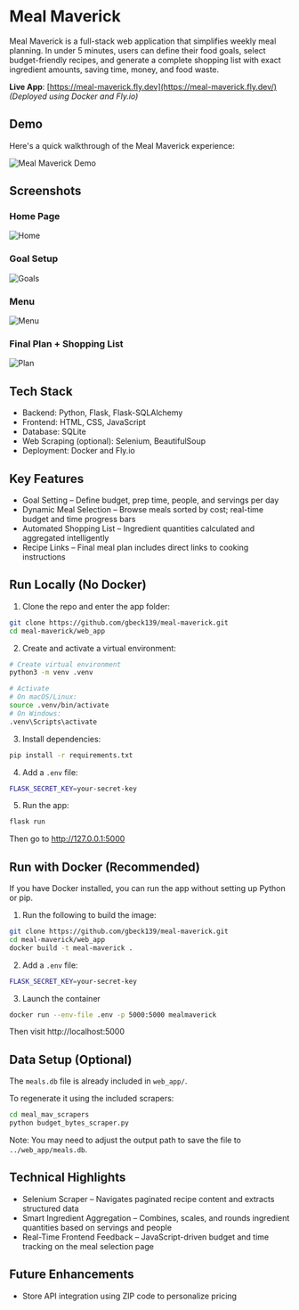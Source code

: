 # Meal Maverick

Meal Maverick is a full-stack web application that simplifies weekly meal planning. In under 5 minutes, users can define their food goals, select budget-friendly recipes, and generate a complete shopping list with exact ingredient amounts, saving time, money, and food waste.

**Live App**: [https://meal-maverick.fly.dev](https://meal-maverick.fly.dev/)  
*(Deployed using Docker and Fly.io)*

## Demo

Here's a quick walkthrough of the Meal Maverick experience:

![Meal Maverick Demo](docs/demo.gif)

## Screenshots

### Home Page
![Home](docs/home.png)

### Goal Setup
![Goals](docs/goals.png)

### Menu
![Menu](docs/menu.png)

### Final Plan + Shopping List
![Plan](docs/plan.png)

## Tech Stack

- Backend: Python, Flask, Flask-SQLAlchemy
- Frontend: HTML, CSS, JavaScript
- Database: SQLite
- Web Scraping (optional): Selenium, BeautifulSoup
- Deployment: Docker and Fly.io

## Key Features

- Goal Setting – Define budget, prep time, people, and servings per day
- Dynamic Meal Selection – Browse meals sorted by cost; real-time budget and time progress bars
- Automated Shopping List – Ingredient quantities calculated and aggregated intelligently
- Recipe Links – Final meal plan includes direct links to cooking instructions

## Run Locally (No Docker)

1. Clone the repo and enter the app folder:
```bash
git clone https://github.com/gbeck139/meal-maverick.git
cd meal-maverick/web_app
```

2. Create and activate a virtual environment:
```bash
# Create virtual environment
python3 -m venv .venv

# Activate
# On macOS/Linux:
source .venv/bin/activate
# On Windows:
.venv\Scripts\activate
```

3. Install dependencies:
```bash
pip install -r requirements.txt
```

4. Add a `.env` file:
```bash
FLASK_SECRET_KEY=your-secret-key
```

5. Run the app:
```bash
flask run
```

Then go to http://127.0.0.1:5000

## Run with Docker (Recommended)

If you have Docker installed, you can run the app without setting up Python or pip.
1. Run the following to build the image:
```bash
git clone https://github.com/gbeck139/meal-maverick.git
cd meal-maverick/web_app
docker build -t meal-maverick .
```

2. Add a `.env` file:
```bash
FLASK_SECRET_KEY=your-secret-key
```

3. Launch the container
```bash
docker run --env-file .env -p 5000:5000 mealmaverick
```

Then visit http://localhost:5000

## Data Setup (Optional)

The `meals.db` file is already included in `web_app/`.

To regenerate it using the included scrapers:
```bash
cd meal_mav_scrapers
python budget_bytes_scraper.py
```

Note: You may need to adjust the output path to save the file to `../web_app/meals.db`.

## Technical Highlights

- Selenium Scraper – Navigates paginated recipe content and extracts structured data
- Smart Ingredient Aggregation – Combines, scales, and rounds ingredient quantities based on servings and people
- Real-Time Frontend Feedback – JavaScript-driven budget and time tracking on the meal selection page

## Future Enhancements

- Store API integration using ZIP code to personalize pricing
